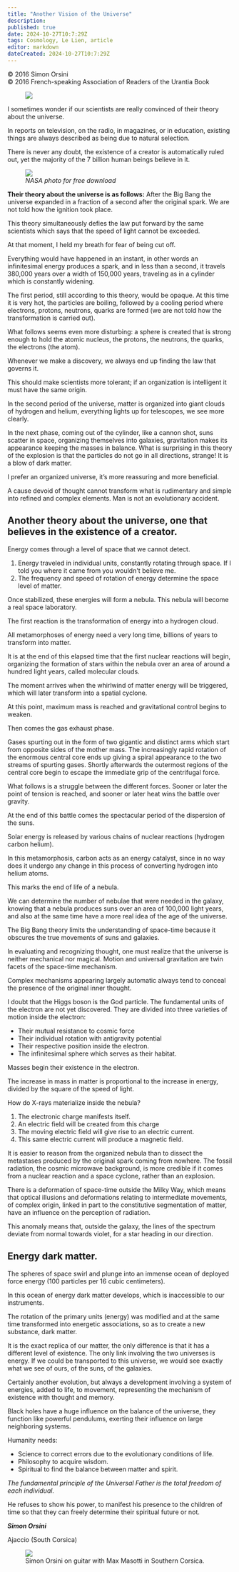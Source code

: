 ```yaml
---
title: "Another Vision of the Universe"
description: 
published: true
date: 2024-10-27T10:7:29Z
tags: Cosmology, Le Lien, article
editor: markdown
dateCreated: 2024-10-27T10:7:29Z
---
```


<p class="v-card v-sheet theme--light grey lighten-3 px-2">© 2016 Simon Orsini<br>© 2016 French-speaking Association of Readers of the Urantia Book</p>


<figure id="Figure_4" class="image urantiapedia">
<img src="/image/article/Le_Lien/images_02/041.jpg">
</figure>

I sometimes wonder if our scientists are really convinced of their theory about the universe.

In reports on television, on the radio, in magazines, or in education, existing things are always described as being due to natural selection.

There is never any doubt, the existence of a creator is automatically ruled out, yet the majority of the 7 billion human beings believe in it.

<figure id="Figure_5" class="image urantiapedia image-style-align-left">
<img src="/image/article/Le_Lien/images_02/042.jpg">
<figcaption><em>NASA photo for free download</em></figcaption>
</figure>

**Their theory about the universe is as follows:** After the Big Bang the universe expanded in a fraction of a second after the original spark. We are not told how the ignition took place.

This theory simultaneously defies the law put forward by the same scientists which says that the speed of light cannot be exceeded.

At that moment, I held my breath for fear of being cut off.

Everything would have happened in an instant, in other words an infinitesimal energy produces a spark, and in less than a second, it travels 380,000 years over a width of 150,000 years, traveling as in a cylinder which is constantly widening.

The first period, still according to this theory, would be opaque. At this time it is very hot, the particles are boiling, followed by a cooling period where electrons, protons, neutrons, quarks are formed (we are not told how the transformation is carried out).

What follows seems even more disturbing: a sphere is created that is strong enough to hold the atomic nucleus, the protons, the neutrons, the quarks, the electrons (the atom).

Whenever we make a discovery, we always end up finding the law that governs it.

This should make scientists more tolerant; if an organization is intelligent it must have the same origin.

In the second period of the universe, matter is organized into giant clouds of hydrogen and helium, everything lights up for telescopes, we see more clearly.

In the next phase, coming out of the cylinder, like a cannon shot, suns scatter in space, organizing themselves into galaxies, gravitation makes its appearance keeping the masses in balance. What is surprising in this theory of the explosion is that the particles do not go in all directions, strange! It is a blow of dark matter.

I prefer an organized universe, it’s more reassuring and more beneficial.

A cause devoid of thought cannot transform what is rudimentary and simple into refined and complex elements. Man is not an evolutionary accident.

## Another theory about the universe, one that believes in the existence of a creator.

Energy comes through a level of space that we cannot detect.
1. Energy traveled in individual units, constantly rotating through space. If I told you where it came from you wouldn't believe me.
2. The frequency and speed of rotation of energy determine the space level of matter.

Once stabilized, these energies will form a nebula. This nebula will become a real space laboratory.

The first reaction is the transformation of energy into a hydrogen cloud.

All metamorphoses of energy need a very long time, billions of years to transform into matter.

It is at the end of this elapsed time that the first nuclear reactions will begin, organizing the formation of stars within the nebula over an area of around a hundred light years, called molecular clouds.

The moment arrives when the whirlwind of matter energy will be triggered, which will later transform into a spatial cyclone.

At this point, maximum mass is reached and gravitational control begins to weaken.

Then comes the gas exhaust phase.

Gases spurting out in the form of two gigantic and distinct arms which start from opposite sides of the mother mass. The increasingly rapid rotation of the enormous central core ends up giving a spiral appearance to the two streams of spurting gases. Shortly afterwards the outermost regions of the central core begin to escape the immediate grip of the centrifugal force.

What follows is a struggle between the different forces. Sooner or later the point of tension is reached, and sooner or later heat wins the battle over gravity.

At the end of this battle comes the spectacular period of the dispersion of the suns.

Solar energy is released by various chains of nuclear reactions (hydrogen carbon helium).

In this metamorphosis, carbon acts as an energy catalyst, since in no way does it undergo any change in this process of converting hydrogen into helium atoms.

This marks the end of life of a nebula.

We can determine the number of nebulae that were needed in the galaxy, knowing that a nebula produces suns over an area of 100,000 light years, and also at the same time have a more real idea of the age of the universe.

The Big Bang theory limits the understanding of space-time because it obscures the true movements of suns and galaxies.

In evaluating and recognizing thought, one must realize that the universe is neither mechanical nor magical. Motion and universal gravitation are twin facets of the space-time mechanism.

Complex mechanisms appearing largely automatic always tend to conceal the presence of the original inner thought.

I doubt that the Higgs boson is the God particle. The fundamental units of the electron are not yet discovered. They are divided into three varieties of motion inside the electron:

- Their mutual resistance to cosmic force
- Their individual rotation with antigravity potential
- Their respective position inside the electron.
- The infinitesimal sphere which serves as their habitat.

Masses begin their existence in the electron.

The increase in mass in matter is proportional to the increase in energy, divided by the square of the speed of light.

How do X-rays materialize inside the nebula?

1. The electronic charge manifests itself.
2. An electric field will be created from this charge
3. The moving electric field will give rise to an electric current.
4. This same electric current will produce a magnetic field.

It is easier to reason from the organized nebula than to dissect the metastases produced by the original spark coming from nowhere. The fossil radiation, the cosmic microwave background, is more credible if it comes from a nuclear reaction and a space cyclone, rather than an explosion.

There is a deformation of space-time outside the Milky Way, which means that optical illusions and deformations relating to intermediate movements, of complex origin, linked in part to the constitutive segmentation of matter, have an influence on the perception of radiation.

This anomaly means that, outside the galaxy, the lines of the spectrum deviate from normal towards violet, for a star heading in our direction.

## Energy dark matter.

The spheres of space swirl and plunge into an immense ocean of deployed force energy (100 particles per 16 cubic centimeters).

In this ocean of energy dark matter develops, which is inaccessible to our instruments.

The rotation of the primary units (energy) was modified and at the same time transformed into energetic associations, so as to create a new substance, dark matter.

It is the exact replica of our matter, the only difference is that it has a different level of existence. The only link involving the two universes is energy. If we could be transported to this universe, we would see exactly what we see of ours, of the suns, of the galaxies.

Certainly another evolution, but always a development involving a system of energies, added to life, to movement, representing the mechanism of existence with thought and memory.

Black holes have a huge influence on the balance of the universe, they function like powerful pendulums, exerting their influence on large neighboring systems.

Humanity needs:

- Science to correct errors due to the evolutionary conditions of life.
- Philosophy to acquire wisdom.
- Spiritual to find the balance between matter and spirit.

_The fundamental principle of the Universal Father is the total freedom of each individual._

He refuses to show his power, to manifest his presence to the children of time so that they can freely determine their spiritual future or not.

***Simon Orsini***

Ajaccio (South Corsica)

<figure id="Figure_6" class="image urantiapedia">
<img src="/image/article/Le_Lien/images_02/043.jpg">
<figcaption>Simon Orsini on guitar with Max Masotti in Southern Corsica.</figcaption>
</figure>

